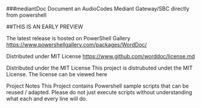 ###mediantDoc
Document an AudioCodes Mediant Gateway/SBC directly from powershell

##THIS IS AN EARLY PREVIEW

The latest release is hosted on PowerShell Gallery https://www.powershellgallery.com/packages/WordDoc/

Distributed under MIT License
https://www.github.com/worddoc/license.md

Distributed under the MIT License
This project is distrubuted undet the MIT License. The license can be viewed here

Project Notes
This Project contains Powershell sample scripts that can be reused / adapted. Please do not just execute scripts without understanding what each and every line will do.
